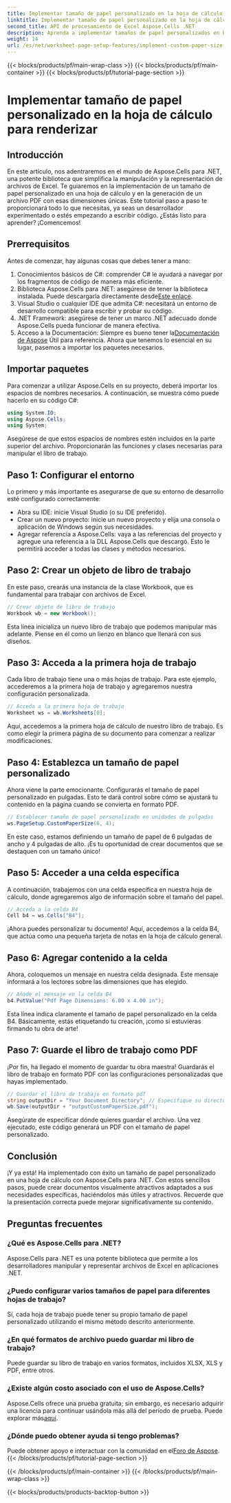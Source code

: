 ```yaml
---
title: Implementar tamaño de papel personalizado en la hoja de cálculo para renderizar
linktitle: Implementar tamaño de papel personalizado en la hoja de cálculo para renderizar
second_title: API de procesamiento de Excel Aspose.Cells .NET
description: Aprenda a implementar tamaños de papel personalizados en hojas de cálculo con Aspose.Cells para .NET. Pasos sencillos para generar documentos PDF personalizados.
weight: 14
url: /es/net/worksheet-page-setup-features/implement-custom-paper-size-for-rendering/
---
```


{{< blocks/products/pf/main-wrap-class >}}
{{< blocks/products/pf/main-container >}}
{{< blocks/products/pf/tutorial-page-section >}}

# Implementar tamaño de papel personalizado en la hoja de cálculo para renderizar

## Introducción
En este artículo, nos adentraremos en el mundo de Aspose.Cells para .NET, una potente biblioteca que simplifica la manipulación y la representación de archivos de Excel. Te guiaremos en la implementación de un tamaño de papel personalizado en una hoja de cálculo y en la generación de un archivo PDF con esas dimensiones únicas. Este tutorial paso a paso te proporcionará todo lo que necesitas, ya seas un desarrollador experimentado o estés empezando a escribir código.
¿Estás listo para aprender? ¡Comencemos!
## Prerrequisitos
Antes de comenzar, hay algunas cosas que debes tener a mano:
1. Conocimientos básicos de C#: comprender C# le ayudará a navegar por los fragmentos de código de manera más eficiente.
2.  Biblioteca Aspose.Cells para .NET: asegúrese de tener la biblioteca instalada. Puede descargarla directamente desde[Este enlace](https://releases.aspose.com/cells/net/).
3. Visual Studio o cualquier IDE que admita C#: necesitará un entorno de desarrollo compatible para escribir y probar su código.
4. .NET Framework: asegúrese de tener un marco .NET adecuado donde Aspose.Cells pueda funcionar de manera efectiva.
5.  Acceso a la Documentación: Siempre es bueno tener la[Documentación de Aspose](https://reference.aspose.com/cells/net/) Útil para referencia.
Ahora que tenemos lo esencial en su lugar, pasemos a importar los paquetes necesarios.
## Importar paquetes
Para comenzar a utilizar Aspose.Cells en su proyecto, deberá importar los espacios de nombres necesarios. A continuación, se muestra cómo puede hacerlo en su código C#:
```csharp
using System.IO;
using Aspose.Cells;
using System;
```
Asegúrese de que estos espacios de nombres estén incluidos en la parte superior del archivo. Proporcionarán las funciones y clases necesarias para manipular el libro de trabajo.
## Paso 1: Configurar el entorno
Lo primero y más importante es asegurarse de que su entorno de desarrollo esté configurado correctamente:
- Abra su IDE: inicie Visual Studio (o su IDE preferido).
- Crear un nuevo proyecto: inicie un nuevo proyecto y elija una consola o aplicación de Windows según sus necesidades.
- Agregar referencia a Aspose.Cells: vaya a las referencias del proyecto y agregue una referencia a la DLL Aspose.Cells que descargó. Esto le permitirá acceder a todas las clases y métodos necesarios.
## Paso 2: Crear un objeto de libro de trabajo
En este paso, crearás una instancia de la clase Workbook, que es fundamental para trabajar con archivos de Excel. 
```csharp
// Crear objeto de libro de trabajo
Workbook wb = new Workbook();
```
Esta línea inicializa un nuevo libro de trabajo que podemos manipular más adelante. Piense en él como un lienzo en blanco que llenará con sus diseños.
## Paso 3: Acceda a la primera hoja de trabajo
Cada libro de trabajo tiene una o más hojas de trabajo. Para este ejemplo, accederemos a la primera hoja de trabajo y agregaremos nuestra configuración personalizada.
```csharp
// Acceda a la primera hoja de trabajo
Worksheet ws = wb.Worksheets[0];
```
Aquí, accedemos a la primera hoja de cálculo de nuestro libro de trabajo. Es como elegir la primera página de su documento para comenzar a realizar modificaciones.
## Paso 4: Establezca un tamaño de papel personalizado
Ahora viene la parte emocionante. Configurarás el tamaño de papel personalizado en pulgadas. Esto te dará control sobre cómo se ajustará tu contenido en la página cuando se convierta en formato PDF.
```csharp
// Establecer tamaño de papel personalizado en unidades de pulgadas
ws.PageSetup.CustomPaperSize(6, 4);
```
En este caso, estamos definiendo un tamaño de papel de 6 pulgadas de ancho y 4 pulgadas de alto. ¡Es tu oportunidad de crear documentos que se destaquen con un tamaño único!
## Paso 5: Acceder a una celda específica
A continuación, trabajemos con una celda específica en nuestra hoja de cálculo, donde agregaremos algo de información sobre el tamaño del papel.
```csharp
// Acceda a la celda B4
Cell b4 = ws.Cells["B4"];
```
¡Ahora puedes personalizar tu documento! Aquí, accedemos a la celda B4, que actúa como una pequeña tarjeta de notas en la hoja de cálculo general.
## Paso 6: Agregar contenido a la celda
Ahora, coloquemos un mensaje en nuestra celda designada. Este mensaje informará a los lectores sobre las dimensiones que has elegido.
```csharp
// Añade el mensaje en la celda B4
b4.PutValue("Pdf Page Dimensions: 6.00 x 4.00 in");
```
Esta línea indica claramente el tamaño de papel personalizado en la celda B4. Básicamente, estás etiquetando tu creación, ¡como si estuvieras firmando tu obra de arte!
## Paso 7: Guarde el libro de trabajo como PDF
¡Por fin, ha llegado el momento de guardar tu obra maestra! Guardarás el libro de trabajo en formato PDF con las configuraciones personalizadas que hayas implementado.
```csharp
// Guardar el libro de trabajo en formato pdf
string outputDir = "Your Document Directory"; // Especifique su directorio de salida
wb.Save(outputDir + "outputCustomPaperSize.pdf");
```
Asegúrate de especificar dónde quieres guardar el archivo. Una vez ejecutado, este código generará un PDF con el tamaño de papel personalizado.
## Conclusión
¡Y ya está! Ha implementado con éxito un tamaño de papel personalizado en una hoja de cálculo con Aspose.Cells para .NET. Con estos sencillos pasos, puede crear documentos visualmente atractivos adaptados a sus necesidades específicas, haciéndolos más útiles y atractivos. Recuerde que la presentación correcta puede mejorar significativamente su contenido.
## Preguntas frecuentes
### ¿Qué es Aspose.Cells para .NET?
Aspose.Cells para .NET es una potente biblioteca que permite a los desarrolladores manipular y representar archivos de Excel en aplicaciones .NET.
### ¿Puedo configurar varios tamaños de papel para diferentes hojas de trabajo?
Sí, cada hoja de trabajo puede tener su propio tamaño de papel personalizado utilizando el mismo método descrito anteriormente.
### ¿En qué formatos de archivo puedo guardar mi libro de trabajo?
Puede guardar su libro de trabajo en varios formatos, incluidos XLSX, XLS y PDF, entre otros.
### ¿Existe algún costo asociado con el uso de Aspose.Cells?
 Aspose.Cells ofrece una prueba gratuita; sin embargo, es necesario adquirir una licencia para continuar usándola más allá del período de prueba. Puede explorar más[aquí](https://purchase.aspose.com/buy).
### ¿Dónde puedo obtener ayuda si tengo problemas?
 Puede obtener apoyo e interactuar con la comunidad en el[Foro de Aspose](https://forum.aspose.com/c/cells/9).
{{< /blocks/products/pf/tutorial-page-section >}}

{{< /blocks/products/pf/main-container >}}
{{< /blocks/products/pf/main-wrap-class >}}

{{< blocks/products/products-backtop-button >}}
